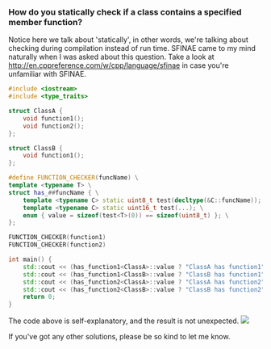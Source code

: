### How do you statically check if a class contains a specified member function?

Notice here we talk about 'statically', in other words, we're talking about checking during compilation instead of run time.
SFINAE came to my mind naturally when I was asked about this question.
Take a look at http://en.cppreference.com/w/cpp/language/sfinae in case you're unfamiliar with SFINAE.

```c++
#include <iostream>
#include <type_traits>

struct ClassA {
    void function1();
    void function2();
};

struct ClassB {
    void function1();
};

#define FUNCTION_CHECKER(funcName) \
template <typename T> \
struct has_##funcName { \
    template <typename C> static uint8_t test(decltype(&C::funcName)); \
    template <typename C> static uint16_t test(...); \
    enum { value = sizeof(test<T>(0)) == sizeof(uint8_t) }; \
};

FUNCTION_CHECKER(function1)
FUNCTION_CHECKER(function2)

int main() {
    std::cout << (has_function1<ClassA>::value ? "ClassA has function1" : "ClassA has no function1") << std::endl;
    std::cout << (has_function1<ClassB>::value ? "ClassB has function1" : "ClassB has no function1") << std::endl;
    std::cout << (has_function2<ClassA>::value ? "ClassA has function2" : "ClassA has no function2") << std::endl;
    std::cout << (has_function2<ClassB>::value ? "ClassB has function2" : "ClassB has no function2") << std::endl;
    return 0;
}
```

The code above is self-explanatory, and the result is not unexpected.
![](../../public/blog/posts/Check-If-Has-Member-Function-During-Compilation/check_function.png)

If you've got any other solutions, please be so kind to let me know.
